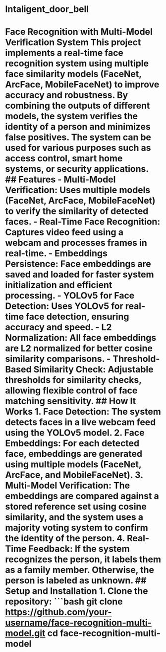 # Intaligent_door_bell
 # Face Recognition with Multi-Model Verification System  This project implements a real-time face recognition system using multiple face similarity models (FaceNet, ArcFace, MobileFaceNet) to improve accuracy and robustness. By combining the outputs of different models, the system verifies the identity of a person and minimizes false positives. The system can be used for various purposes such as access control, smart home systems, or security applications.  ## Features - **Multi-Model Verification**: Uses multiple models (FaceNet, ArcFace, MobileFaceNet) to verify the similarity of detected faces. - **Real-Time Face Recognition**: Captures video feed using a webcam and processes frames in real-time. - **Embeddings Persistence**: Face embeddings are saved and loaded for faster system initialization and efficient processing. - **YOLOv5 for Face Detection**: Uses YOLOv5 for real-time face detection, ensuring accuracy and speed. - **L2 Normalization**: All face embeddings are L2 normalized for better cosine similarity comparisons. - **Threshold-Based Similarity Check**: Adjustable thresholds for similarity checks, allowing flexible control of face matching sensitivity.  ## How It Works 1. **Face Detection**: The system detects faces in a live webcam feed using the YOLOv5 model. 2. **Face Embeddings**: For each detected face, embeddings are generated using multiple models (FaceNet, ArcFace, and MobileFaceNet). 3. **Multi-Model Verification**: The embeddings are compared against a stored reference set using cosine similarity, and the system uses a majority voting system to confirm the identity of the person. 4. **Real-Time Feedback**: If the system recognizes the person, it labels them as a family member. Otherwise, the person is labeled as unknown.  ## Setup and Installation 1. Clone the repository:    ```bash    git clone https://github.com/your-username/face-recognition-multi-model.git    cd face-recognition-multi-model
